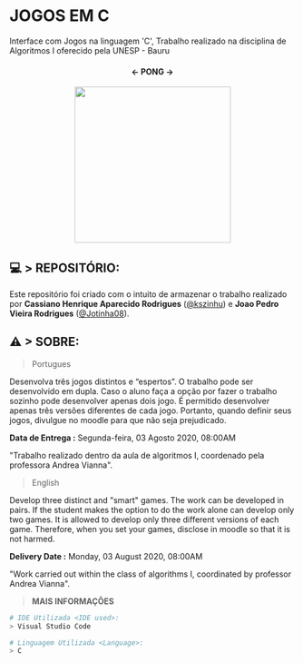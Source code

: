 # JOGOS EM C
Interface com Jogos na linguagem 'C', Trabalho realizado na disciplina de Algoritmos I oferecido pela UNESP - Bauru
<h4 align="center"> 
	  <- PONG -> 
</h4>
	<p align="center"><img src="https://i.imgur.com/KwzDYp8.png" width="275px"/></p>
<!-- h4 align="center"> 
	  > JOGO DA COBRINHA < 
</h4>
	<p align="center"><img src="https://i.imgur.com/p3gwuB1.png" width="275px"/></p>
h4 align="center"> 
	  > LABIRINTO < 
<!-- </h4>
	<p align="center"><img src="https://i.imgur.com/p3gwuB1.png" width="275px"/></p>-->

## 💻 > REPOSITÓRIO:

Este repositório foi criado com o intuito de armazenar o trabalho realizado por **Cassiano Henrique Aparecido Rodrigues** ([@kszinhu](https://github.com/kszinhu)) e **Joao Pedro Vieira Rodrigues** ([@Jotinha08](https://github.com/Jotinha08)).

## ⚠ > SOBRE:
> Portugues

Desenvolva três jogos distintos e “espertos”. O trabalho pode ser desenvolvido em dupla. Caso o aluno faça a opção por fazer o trabalho sozinho pode desenvolver apenas dois jogo. 
É permitido desenvolver apenas três versões diferentes de cada jogo. Portanto, quando definir seus jogos, divulgue no moodle para que não seja prejudicado. 

**Data de Entrega :** Segunda-feira, 03 Agosto 2020, 08:00AM

"Trabalho realizado dentro da aula de algoritmos I, coordenado pela professora Andrea Vianna".

> English

Develop three distinct and "smart" games. The work can be developed in pairs. If the student makes the option to do the work alone can develop only two games. 
It is allowed to develop only three different versions of each game. Therefore, when you set your games, disclose in moodle so that it is not harmed. 

**Delivery Date :** Monday, 03 August 2020, 08:00AM

"Work carried out within the class of algorithms I, coordinated by professor Andrea Vianna".


> **MAIS INFORMAÇÕES**
```bash
# IDE Utilizada <IDE used>:
> Visual Studio Code

# Linguagem Utilizada <Language>:
> C 
```

